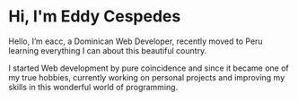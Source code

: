 # Hi, I'm Eddy Cespedes

Hello, I’m eacc, a Dominican Web Developer, recently moved to Peru learning everything I can about this beautiful country.

I started Web development by pure coincidence and since it became one of my true hobbies, currently working on personal projects and improving my skills in this wonderful world of programming.
